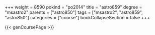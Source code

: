 +++
weight = 8590
pokind = "po2014"
title = "astro859"
degree = "msastro2"
parents = ["astro850"]
tags = ["msastro2", "astro859", "astro850"]
categories = ["course"]
bookCollapseSection = false
+++

{{< genCoursePage >}}
